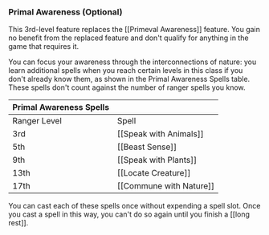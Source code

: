 ### Primal Awareness (Optional)
This 3rd-level feature replaces the [[Primeval Awareness]] feature. You gain no benefit from the replaced feature and don't qualify for anything in the game that requires it.

You can focus your awareness through the interconnections of nature: you learn additional spells when you reach certain levels in this class if you don't already know them, as shown in the Primal Awareness Spells table. These spells don't count against the number of ranger spells you know.

| Primal Awareness Spells |                         |
| ----------------------- | ----------------------- |
| Ranger Level            | Spell                   |
| 3rd                     | [[Speak with Animals]]  |
| 5th                     | [[Beast Sense]]         |
| 9th                     | [[Speak with Plants]]   |
| 13th                    | [[Locate Creature]]     |
| 17th                    | [[Commune with Nature]] |

You can cast each of these spells once without expending a spell slot. Once you cast a spell in this way, you can't do so again until you finish a [[long rest]].